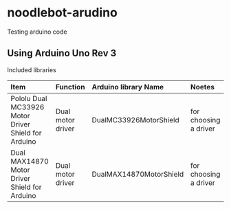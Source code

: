 # noodlebot-arudino
Testing arduino code

## Using Arduino Uno Rev 3

Included libraries

| Item                                                | Function          | Arduino library Name    | Noetes                |
|:----------------------------------------------------|:------------------|:------------------------|:----------------------|
| Pololu Dual MC33926 Motor Driver Shield for Arduino | Dual motor driver | DualMC33926MotorShield  | for choosing a driver |
| Dual MAX14870 Motor Driver Shield for Arduino       | Dual motor driver | DualMAX14870MotorShield | for choosing a driver |
